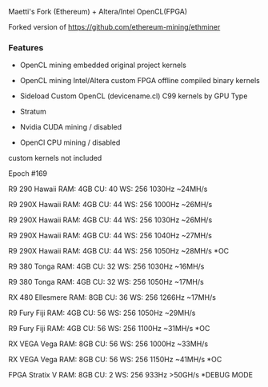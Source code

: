 Maetti's Fork (Ethereum) + Altera/Intel OpenCL(FPGA)

Forked version of https://github.com/ethereum-mining/ethminer

### Features

- OpenCL mining embedded original project kernels
- OpenCL mining Intel/Altera custom FPGA offline compiled binary kernels
- Sideload Custom OpenCL (devicename.cl) C99 kernels by GPU Type
- Stratum 

- Nvidia CUDA mining / disabled
- OpenCl CPU mining / disabled

custom kernels not included

Epoch #169 

 R9 290  Hawaii     RAM: 4GB CU: 40 WS: 256 1030Hz ~24MH/s 
 
 R9 290X Hawaii     RAM: 4GB CU: 44 WS: 256 1000Hz ~26MH/s 
 
 R9 290X Hawaii     RAM: 4GB CU: 44 WS: 256 1030Hz ~26MH/s 
 
 R9 290X Hawaii     RAM: 4GB CU: 44 WS: 256 1040Hz ~27MH/s 
 
 R9 290X Hawaii     RAM: 4GB CU: 44 WS: 256 1050Hz ~28MH/s *OC
 
 R9 380  Tonga      RAM: 4GB CU: 32 WS: 256 1030Hz ~16MH/s 
 
 R9 380  Tonga      RAM: 4GB CU: 32 WS: 256 1050Hz ~17MH/s 
 
 RX 480  Ellesmere  RAM: 8GB CU: 36 WS: 256 1266Hz ~17MH/s
 
 R9 Fury Fiji       RAM: 4GB CU: 56 WS: 256 1050Hz ~29MH/s 
 
 R9 Fury Fiji       RAM: 4GB CU: 56 WS: 256 1100Hz ~31MH/s *OC
 
 RX VEGA Vega       RAM: 8GB CU: 56 WS: 256 1000Hz ~33MH/s
 
 RX VEGA Vega       RAM: 8GB CU: 56 WS: 256 1150Hz ~41MH/s *OC
 
 FPGA    Stratix V  RAM: 8GB CU:  2 WS: 256  933Hz >50GH/s *DEBUG MODE
  
